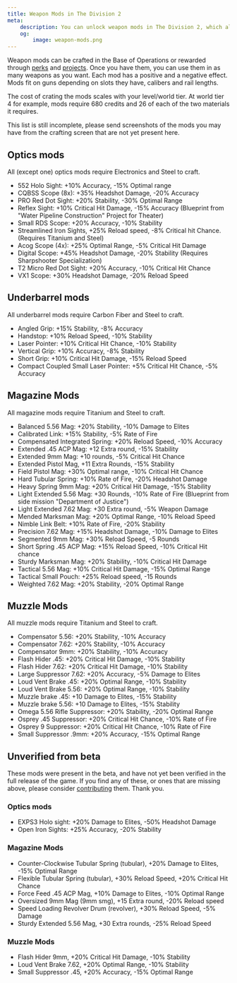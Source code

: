 ```yaml
---
title: Weapon Mods in The Division 2
meta:
    description: You can unlock weapon mods in The Division 2, which alter the way your weapons behave. All stats and how to get the mods.
    og:
        image: weapon-mods.png
---
```


Weapon mods can be crafted in the Base of Operations or rewarded through [perks](/perks.html) and [projects](/projects.html). Once you have them, you can use them in as many weapons as you want. Each mod has a positive and a negative effect. Mods fit on guns depending on slots they have, calibers and rail lengths.

The cost of crating the mods scales with your level/world tier. At world tier 4 for example, mods require 680 credits and 26 of each of the two materials it requires.

This list is still incomplete, please send screenshots of the mods you may have from the crafting screen that are not yet present here.

## Optics mods

All (except one) optics mods require Electronics and Steel to craft.

- 552 Holo Sight: +10% Accuracy, -15% Optimal range
- CQBSS Scope (8x): +35% Headshot Damage, -20% Accuracy
- PRO Red Dot Sight: +20% Stability, -30% Optimal Range
- Reflex Sight: +10% Critical Hit Damage, -15% Accuracy (Blueprint from "Water Pipeline Construction" Project for Theater)
- Small RDS Scope: +20% Accuracy, -10% Stability
- Streamlined Iron Sights, +25% Reload speed, -8% Critical hit Chance. (Requires Titanium and Steel)
- Acog Scope (4x): +25% Optimal Range, -5% Critical Hit Damage
- Digital Scope: +45% Headshot Damage, -20% Stability (Requires Sharpshooter Specialization)
- T2 Micro Red Dot Sight: +20% Accuracy, -10% Critical Hit Chance
- VX1 Scope: +30% Headshot Damage, -20% Reload Speed

## Underbarrel mods

All underbarrel mods require Carbon Fiber and Steel to craft.

- Angled Grip: +15% Stability, -8% Accuracy
- Handstop: +10% Reload Speed, -10% Stability
- Laser Pointer: +10% Critical Hit Chance, -10% Stability
- Vertical Grip: +10% Accuracy, -8% Stability
- Short Grip: +10% Critical Hit Damage, -15% Reload Speed
- Compact Coupled Small Laser Pointer: +5% Critical Hit Chance, -5% Accuracy

## Magazine Mods

All magazine mods require Titanium and Steel to craft.

- Balanced 5.56 Mag: +20% Stability, -10% Damage to Elites
- Calibrated Link: +15% Stability, -5% Rate of Fire
- Compensated Integrated Spring: +20% Reload Speed, -10% Accuracy
- Extended .45 ACP Mag: +12 Extra round, -15% Stability
- Extended 9mm Mag: +10 rounds, -5% Critical Hit Chance
- Extended Pistol Mag, +11 Extra Rounds, -15% Stability
- Field Pistol Mag: +30% Optimal range, -10% Critical Hit Chance
- Hard Tubular Spring: +10% Rate of Fire, -20% Headshot Damage
- Heavy Spring 9mm Mag: +20% Critical Hit Damage, -15% Stability
- Light Extended 5.56 Mag: +30 Rounds, -10% Rate of Fire (Blueprint from side mission "Department of Justice")
- Light Extended 7.62 Mag: +30 Extra round, -5% Weapon Damage
- Mended Marksman Mag: +20% Optimal Range, -10% Reload Speed
- Nimble Link Belt: +10% Rate of Fire, -20% Stability
- Precision 7.62 Mag: +15% Headshot Damage, -10% Damage to Elites
- Segmented 9mm Mag: +30% Reload Speed, -5 Rounds
- Short Spring .45 ACP Mag: +15% Reload Speed, -10% Critical Hit chance
- Sturdy Marksman Mag: +20% Stability, -10% Critical Hit Damage
- Tactical 5.56 Mag: +10% Critical Hit Damage, -15% Optimal Range
- Tactical Small Pouch: +25% Reload speed, -15 Rounds
- Weighted 7.62 Mag: +20% Stability, -20% Optimal Range

## Muzzle Mods

All muzzle mods require Titanium and Steel to craft.

- Compensator 5.56: +20% Stability, -10% Accuracy
- Compensator 7.62: +20% Stability, -10% Accuracy
- Compensator 9mm: +20% Stability, -10% Accuracy
- Flash Hider .45: +20% Critical Hit Damage, -10% Stability
- Flash Hider 7.62: +20% Critical Hit Damage, -10% Stability
- Large Suppressor 7.62: +20% Accuracy, -5% Damage to Elites
- Loud Vent Brake .45: +20% Optimal Range, -10% Stability
- Loud Vent Brake 5.56: +20% Optimal Range, -10% Stability
- Muzzle brake .45: +10 Damage to Elites, -15% Stability
- Muzzle brake 5.56: +10 Damage to Elites, -15% Stability
- Omega 5.56 Rifle Suppressor: +20% Stability, -20% Optimal Range
- Osprey .45 Suppressor: +20% Critical Hit Chance, -10% Rate of Fire
- Osprey 9 Suppressor: +20% Critical Hit Chance, -10% Rate of Fire
- Small Suppressor .9mm: +20% Accuracy, -15% Optimal Range

## Unverified from beta

These mods were present in the beta, and have not yet been verified in the full release of the game. If you find any of these, or ones that are missing above, please consider [contributing](/contribute.html) them. Thank you.

### Optics mods

- EXPS3 Holo sight: +20% Damage to Elites, -50% Headshot Damage
- Open Iron Sights: +25% Accuracy, -20% Stability

### Magazine Mods

- Counter-Clockwise Tubular Spring (tubular), +20% Damage to Elites, -15% Optimal Range
- Flexible Tubular Spring (tubular), +30% Reload Speed, +20% Critical Hit Chance
- Force Feed .45 ACP Mag, +10% Damage to Elites, -10% Optimal Range
- Oversized 9mm Mag (9mm smg), +15 Extra round, -20% Reload speed
- Speed Loading Revolver Drum (revolver), +30% Reload Speed, -5% Damage
- Sturdy Extended 5.56 Mag, +30 Extra rounds, -25% Reload Speed

### Muzzle Mods

- Flash Hider 9mm, +20% Critical Hit Damage, -10% Stability
- Loud Vent Brake 7.62, +20% Optimal Range, -10% Stability
- Small Suppressor .45, +20% Accuracy, -15% Optimal Range
